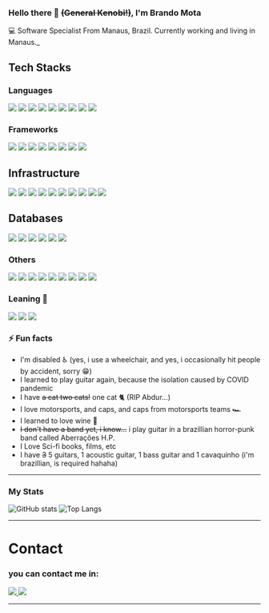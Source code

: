 ### Hello there 👋 ~~(General Kenobi!)~~, I'm Brando Mota
:computer: Software Specialist From Manaus, Brazil. Currently working and living in Manaus._


## Tech Stacks

### Languages
<p float="left">
<img src="https://img.shields.io/badge/-Java-white?style=flat&logo=java&logoColor=red">
<img src="https://img.shields.io/badge/-Python-2076F8?style=flat&logo=python&logoColor=yellow">
<img src="https://img.shields.io/badge/-Javascript-2076F8?style=flat&logo=javascript&logoColor=yellow">
<img src="https://img.shields.io/badge/-Csharp-e303fc?style=flat&logo=C-sharp&logoColor=white">
<img src="https://img.shields.io/badge/-Typescript-2076F8?style=flat&logo=typescript&logoColor=white">
<img src="https://img.shields.io/badge/-HTML-2076F8?style=flat&logo=HTML5&logoColor=red">
<img src="https://img.shields.io/badge/-CSS-e303fc?style=flat&logo=CSS3&logoColor=white">
<img src="https://img.shields.io/badge/-Go-2076F8?style=flat&logo=go&logoColor=white">
<img src="https://img.shields.io/badge/-Ruby-white?style=flat&logo=ruby&logoColor=red">
</p>

### Frameworks
<p float="left">
<img src="https://img.shields.io/badge/-Spring-03fc0b?style=flat&logo=spring&logoColor=white">
<img src="https://img.shields.io/badge/-Quarkus-2076F8?style=flat&logo=quarkus&logoColor=white">
<img src="https://img.shields.io/badge/-Angular-2076F8?style=flat&logo=angular&logoColor=red">
<img src="https://img.shields.io/badge/-Django-02a307?style=flat&logo=django&logoColor=red">
<img src="https://img.shields.io/badge/-Express-02a307?style=flat&logo=express&logoColor=black">
<img src="https://img.shields.io/badge/-HapiJS-718072?style=flat&logo=hapi&logoColor=red">
<img src="https://img.shields.io/badge/-.Net-e303fc?style=flat&logo=.net&logoColor=black">
<img src="https://img.shields.io/badge/-Sinatra-white?logo=ruby%20sinatra&style=flat&color=white&logoColor=black"> 
</p>

## Infrastructure
<p float="left">
<img src="https://img.shields.io/badge/-docker-2076F8?style=flat&logo=docker&logoColor=white">
<img src="https://img.shields.io/badge/-kubernetes-2076F8?style=flat&logo=kubernetes&logoColor=white">
<img src="https://img.shields.io/badge/-rancher-242f9e?style=flat&logo=rancher&logoColor=white">
<img src="https://img.shields.io/badge/-jenkins-a1a60a?style=flat&logo=jenkins">
<img src="https://img.shields.io/badge/-gitlab-fff?style=flat&logo=gitlab&logoColor=orange">
<img src="https://img.shields.io/badge/-travis-fff?style=flat&logo=travis">
<img src="https://img.shields.io/badge/-circle%20CI-fff?style=flat&logo=circleCi&logoColor=black">
<img src="https://img.shields.io/badge/-google%20cloud%20plataform-fff?style=flat&logo=google-cloud">
<img src="https://img.shields.io/badge/-aws-white?logo=amazon%20aws&style=flat&color=white&logoColor=black">
<img src="https://img.shields.io/badge/-terraform-blue?logo=terraform&style=flat&color=white&logoColor=blue"> 

</p>

## Databases
<p float="left">
<img src="https://img.shields.io/badge/-postgresql-fff?style=flat&logo=postgresql&logoColor=blue">
<img src="https://img.shields.io/badge/-oracle%20PL/SQL-fff?style=flat&logo=oracle&logoColor=red">
<img src="https://img.shields.io/badge/-mysql-fff?style=flat&logo=mysql">
<img src="https://img.shields.io/badge/-mongoDB-fff?style=flat&logo=mongoDB">
<img src="https://img.shields.io/badge/-MS%20SQL%20Server-2076F8?style=flat&logo=microsoft-sql-server">
<img src="https://img.shields.io/badge/-DynamoDB-white?style=flat&logo=amazondynamodb&logoColor=blue">
</p>

### Others
<p float="left">
<img src="https://img.shields.io/badge/-elasticsearch-yellow?style=flat&logo=elasticsearch">
<img src="https://img.shields.io/badge/-rabbitmq-red?style=flat&logo=rabbitmq">
<img src="https://img.shields.io/badge/-mosquito-2076F8?style=flat&logo=eclipse-mosquitto">
<img src="https://img.shields.io/badge/-arduino-white?style=flat&logo=arduino">
<img src="https://img.shields.io/badge/-raspberry-blue?style=flat&logo=raspberry-pi">
<img src="https://img.shields.io/badge/-linux-white?style=flat&logo=linux">
<img src="https://img.shields.io/badge/-openCV-white?style=flat&logo=opencv&logoColor=black">
<img src="https://img.shields.io/badge/-puppeteer-white?logo=puppeteer">
 <img src="https://img.shields.io/badge/-camunda%20BPMN-white?logo=camunda">

</p>

### Leaning 🌱
<p float="left">
<img src="https://img.shields.io/badge/-ReactJS-2076F8?style=flat&logo=react&logoColor=white">
<img src="https://img.shields.io/badge/-robot--framework-blue?logo=robot-framework">
<img src="https://img.shields.io/badge/-lua-white?style=flat&logo=lua&logoColor=black">
 
 
</p>

### ⚡ Fun facts
 - I'm disabled ♿ (yes, i use a wheelchair, and yes, i occasionally hit people by accident, sorry 😁)
 - I learned to play guitar again, because the isolation caused by COVID pandemic
 - I have ~~a cat two cats!~~ one cat 🐈 (RIP Abdur...)
 - I love motorsports, and caps, and caps from motorsports teams 🏎
 - I learned to love wine 🍷
 - ~~I don't have a band yet, i know...~~ i play guitar in a brazillian horror-punk band called Aberrações H.P.
 - I Love Sci-fi books, films, etc
 - I have ~~3~~ 5 guitars, 1 acoustic guitar, 1 bass guitar and 1 cavaquinho (i'm brazillian, is required hahaha)

---
### My Stats
![GitHub stats](https://github-readme-stats-sabesansathananthan.vercel.app/api?username=brandomota&show_icons=true&hide_border=true&count_private=true&include_all_commits=true&theme=radical)
![Top Langs](https://github-readme-stats-sabesansathananthan.vercel.app/api/top-langs/?username=brandomota&layout=compact&theme=radical&count_private=true)

---

# Contact
### you can contact me in:
<p float="left">
<a href="https://www.linkedin.com/in/brando-mota/">
<img src="https://img.shields.io/badge/-linkedin-white?style=flat&logo=linkedin&logoColor=blue">
</a>
<a href="mailto://bmota45@gmail.com">
<img src="https://img.shields.io/badge/-gmail-white?style=flat&logo=gmail&logoColor=red">
</a>
</p>


---
<!--
**brandomota/brandomota** is a ✨ _special_ ✨ repository because its `README.md` (this file) appears on your GitHub profile.

Here are some ideas to get you started:

- 🔭 I’m currently working on ...
- 🌱 I’m currently learning ...
- 👯 I’m looking to collaborate on ...
- 🤔 I’m looking for help with ...
- 💬 Ask me about ...
- 📫 How to reach me: ...
- 😄 Pronouns: ...
- ⚡ Fun fact: ...
-->
